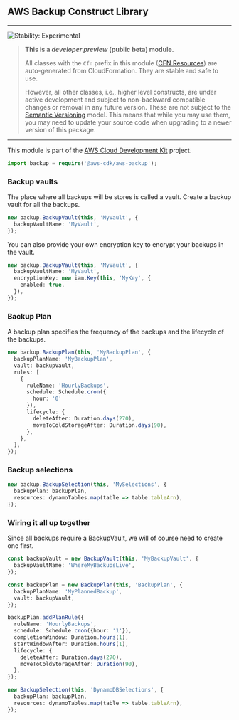 ## AWS Backup Construct Library
<!--BEGIN STABILITY BANNER-->

---

![Stability: Experimental](https://img.shields.io/badge/stability-Experimental-important.svg?style=for-the-badge)

> **This is a _developer preview_ (public beta) module.**
>
> All classes with the `Cfn` prefix in this module ([CFN Resources](https://docs.aws.amazon.com/cdk/latest/guide/constructs.html#constructs_lib))
> are auto-generated from CloudFormation. They are stable and safe to use.
>
> However, all other classes, i.e., higher level constructs, are under active development and subject to non-backward
> compatible changes or removal in any future version. These are not subject to the [Semantic Versioning](https://semver.org/) model.
> This means that while you may use them, you may need to update your source code when upgrading to a newer version of this package.

---
<!--END STABILITY BANNER-->

This module is part of the [AWS Cloud Development Kit](https://github.com/aws/aws-cdk) project.

```ts
import backup = require('@aws-cdk/aws-backup');
```

### Backup vaults

The place where all backups will be stores is called a vault.
Create a backup vault for all the backups.

```ts
new backup.BackupVault(this, 'MyVault', {
  backupVaultName: 'MyVault',
});
```

You can also provide your own encryption key to encrypt your backups in the vault.

```ts
new backup.BackupVault(this, 'MyVault', {
  backupVaultName: 'MyVault',
  encryptionKey: new iam.Key(this, 'MyKey', {
    enabled: true,
  }),
});
```

### Backup Plan

A backup plan specifies the frequency of the backups and the lifecycle of the backups.

```ts
new backup.BackupPlan(this, 'MyBackupPlan', {
  backupPlanName: 'MyBackupPlan',
  vault: backupVault,
  rules: [
    {
      ruleName: 'HourlyBackups',
      schedule: Schedule.cron({
        hour: '0'
      }),
      lifecycle: {
        deleteAfter: Duration.days(270),
        moveToColdStorageAfter: Duration.days(90),
      },
    },
  ],
});
```

### Backup selections

```ts
new backup.BackupSelection(this, 'MySelections', {
  backupPlan: backupPlan,
  resources: dynamoTables.map(table => table.tableArn),
});
```

### Wiring it all up together

Since all backups require a BackupVault, we will of course need to create one first.

```ts
const backupVault = new BackupVault(this, 'MyBackupVault', {
  backupVaultName: 'WhereMyBackupsLive',
});

const backupPlan = new BackupPlan(this, 'BackupPlan', {
  backupPlanName: 'MyPlannedBackup',
  vault: backupVault,
});

backupPlan.addPlanRule({
  ruleName: 'HourlyBackups',
  schedule: Schedule.cron({hour: '1'}),
  completionWindow: Duration.hours(1),
  startWindowAfter: Duration.hours(1),
  lifecycle: {
    deleteAfter: Duration.days(270),
    moveToColdStorageAfter: Duration(90),
  },
});

new BackupSelection(this, 'DynamoDBSelections', {
  backupPlan: backupPlan,
  resources: dynamoTables.map(table => table.tableArn),
});
```
